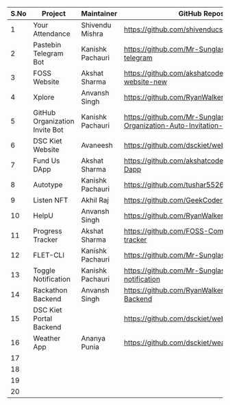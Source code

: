 
|S.No|Project|Maintainer|GitHub Repository|
|----|-------|------|--------|
|1|Your Attendance|Shivendu Mishra|https://github.com/shivenducs1136/YourAttendance|
|2|Pastebin Telegram Bot|Kanishk Pachauri|https://github.com/Mr-Sunglasses/pastebin-telegram|
|3|FOSS Website|Akshat Sharma|https://github.com/akshatcoder-hash/FOSS-website-new|
|4|Xplore|Anvansh Singh|https://github.com/RyanWalker277/Xplore|
|5|GitHub Organization Invite Bot|Kanishk Pachauri|https://github.com/Mr-Sunglasses/GitHub-Organization-Auto-Invitation-Bot|
|6|DSC Kiet Website|Avaneesh|https://github.com/dsckiet/website|
|7|Fund Us DApp|Akshat Sharma|https://github.com/akshatcoder-hash/Fund-Us-Dapp|
|8|Autotype|Kanishk Pachauri|https://github.com/tushar5526/Autotype|
|9|Listen NFT|Akhil Raj|https://github.com/GeekCoderRaj/ListenNFT|
|10|HelpU|Anvansh Singh|https://github.com/RyanWalker277/HelpU|
|11|Progress Tracker|Akshat Sharma|https://github.com/FOSS-Community/progress-tracker|
|12|FLET-CLI|Kanishk Pachauri|https://github.com/Mr-Sunglasses/flet-cli|
|13|Toggle Notification|Kanishk Pachauri|https://github.com/Mr-Sunglasses/Toogle-notification|
|14|Rackathon Backend|Anvansh Singh|https://github.com/RyanWalker277/Rakathon-Backend|
|15|DSC Kiet Portal Backend||https://github.com/dsckiet/website-backend-v2
|16|Weather App|Ananya Punia|https://github.com/dsckiet/weather-app-kotlin|
|17|||
|18|||
|19|||
|20|||
